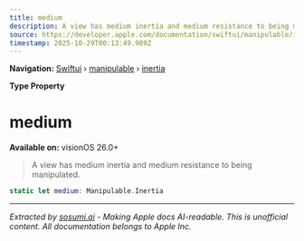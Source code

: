 ```yaml
---
title: medium
description: A view has medium inertia and medium resistance to being manipulated.
source: https://developer.apple.com/documentation/swiftui/manipulable/inertia/medium
timestamp: 2025-10-29T00:13:49.989Z
---
```


**Navigation:** [Swiftui](/documentation/swiftui) › [manipulable](/documentation/swiftui/manipulable) › [inertia](/documentation/swiftui/manipulable/inertia)

**Type Property**

# medium

**Available on:** visionOS 26.0+

> A view has medium inertia and medium resistance to being manipulated.

```swift
static let medium: Manipulable.Inertia
```

---

*Extracted by [sosumi.ai](https://sosumi.ai) - Making Apple docs AI-readable.*
*This is unofficial content. All documentation belongs to Apple Inc.*
